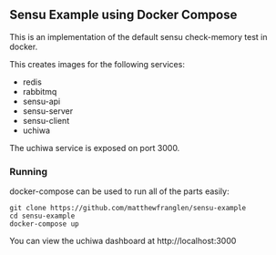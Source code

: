 Sensu Example using Docker Compose
----------------------------------

This is an implementation of the default sensu check-memory test in docker.

This creates images for the following services:

 * redis
 * rabbitmq
 * sensu-api
 * sensu-server
 * sensu-client
 * uchiwa

The uchiwa service is exposed on port 3000.

### Running

docker-compose can be used to run all of the parts easily:

    git clone https://github.com/matthewfranglen/sensu-example
    cd sensu-example
    docker-compose up

You can view the uchiwa dashboard at http://localhost:3000
